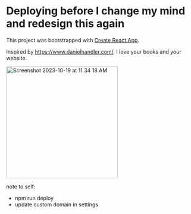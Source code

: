 # Deploying before I change my mind and redesign this again

This project was bootstrapped with [Create React App](https://github.com/facebook/create-react-app).

Inspired by https://www.danielhandler.com/. I love your books and your website. 


<img width="300" alt="Screenshot 2023-10-19 at 11 34 18 AM" src="https://github.com/rubywerman/Website3.0/assets/44390541/1710bbf1-d79b-4ca4-9f9c-e5430a216320">


note to self:
- npm run deploy
- update custom domain in settings
